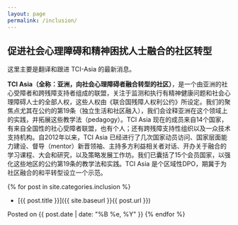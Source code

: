 ```yaml
---
layout: page
permalink: /inclusion/
---
```


## 促进社会心理障碍和精神困扰人士融合的社区转型  

这里主要是翻译和跟进 TCI-Asia 的最新消息。 

**TCI Asia（全称：亚洲，向社会心理障碍者融合转型的社区）**，是一个由亚洲的社心受障者和跨残障支持者组成的联盟，关注于监测和执行有精神健康问题和社会心理障碍人士的全部人权，这些人权由《联合国残障人权利公约》所设定。我们的聚焦点尤其在公约的第19条（独立生活和社区融入），我们会诠释亚洲在这个领域上的实践，并拓展这些教学法（pedagogy）。TCI Asia 现在的成员来自14个国家，有来自全国性的社心受障者联盟，也有个人；还有跨残障支持性组织以及一众技术支持机构。自2012年以来，TCI Asia 已经进行了几次国家动员访问、国家层面能力建设、督导（mentor）新晋领袖、主持多方利益相关者对话、开办关于融合的学习课程、大会和研究，以及策略发展工作坊。我们已囊括了15个会员国家，以强化这些地区的公约第19条的教学法和实践。TCI Asia 是个区域性DPO，期冀于为社区融合的和平转型设立一个示范。  


{% for post in site.categories.inclusion %}
+ [{{ post.title }}]({{ site.baseurl }}{{ post.url }})

Posted on {{ post.date | date: "%B %e, %Y" }}
{% endfor %}

